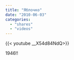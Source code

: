 ```yaml
---
title: "Яблочко"
date: "2010-06-03"
categories:
  - "shares"
  - "videos"
---
```


<div style="width: 70vw;">{{< youtube __X54d84NdQ>}}</div>

1946!!
